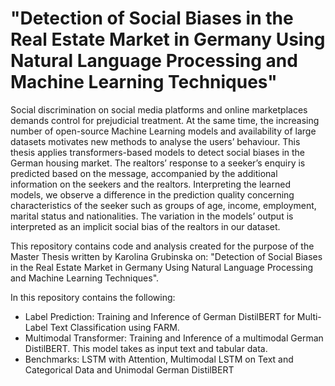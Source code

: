 # "Detection of Social Biases in the Real Estate Market in Germany Using Natural Language Processing and Machine Learning Techniques"

Social discrimination on social media platforms and online marketplaces demands control for prejudicial treatment. At the same time, the increasing number of open-source Machine Learning models and availability of large datasets motivates new methods to analyse the users’ behaviour. This thesis applies transformers-based models to detect social biases in the German housing market. The realtors’ response to a seeker’s enquiry is predicted based on the message, accompanied by the additional information on the seekers and the realtors. Interpreting the learned models, we observe a difference in the prediction quality concerning characteristics of the seeker such as groups of age, income, employment, marital status and nationalities. The variation in the models’ output is interpreted as an implicit social bias of the realtors in our dataset.

This repository contains code and analysis created for the purpose of the Master Thesis written by Karolina Grubinska on: "Detection of Social Biases in the Real Estate Market in Germany Using Natural Language Processing and Machine Learning Techniques".

In this repository contains the following:

* Label Prediction: Training and Inference of German DistilBERT for Multi-Label Text Classification using FARM.
* Multimodal Transformer: Training and Inference of a multimodal German DistilBERT. This model takes as input text and tabular data.
* Benchmarks: LSTM with Attention, Multimodal LSTM on Text and Categorical Data and Unimodal German DistilBERT


